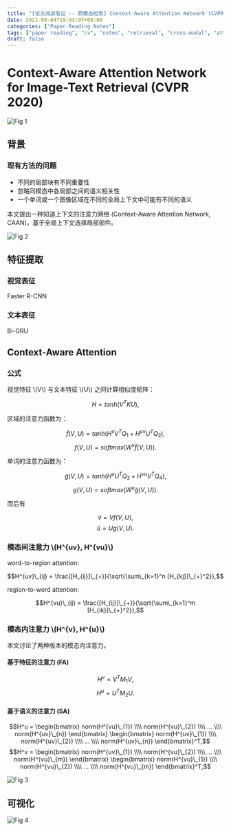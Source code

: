 ```yaml
---
title: "[论文阅读笔记 -- 跨模态检索] Context-Aware Attention Network (CVPR 2020)"
date: 2021-08-04T19:43:07+08:00
categories: ["Paper Reading Notes"]
tags: ["paper reading", "cv", "notes", "retrieval", "cross-modal", "attention"]
draft: false
---
```


# Context-Aware Attention Network for Image-Text Retrieval (CVPR 2020)

![Fig 1](/images/2021/PRN71/1.png)

## 背景

### 现有方法的问题
+ 不同的局部块有不同重要性
+ 忽略同模态中各局部之间的语义相关性
+ 一个单词或一个图像区域在不同的全局上下文中可能有不同的语义

本文提出一种知道上下文的注意力网络 (Context-Aware Attention Network, CAAN)，基于全局上下文选择局部部件。  

![Fig 2](/images/2021/PRN71/2.png)

## 特征提取

### 视觉表征

Faster R-CNN

### 文本表征

Bi-GRU  

## Context-Aware Attention

### 公式

视觉特征 \\(V\\) 与文本特征 \\(U\\) 之间计算相似度矩阵：  

$$H = tanh(V^TKU),$$  

区域的注意力函数为：  

$$\widetilde{f}(V, U) = tanh(H^vV^TQ_{1} + H^{uv}U^TQ_{2}),$$
$$f(V, U) = softmax(W^v \widetilde{f}(V, U)).$$  

单词的注意力函数为：  

$$\widetilde{g}(V, U) = tanh(H^uU^TQ_{3} + H^{vu}V^TQ_{4}),$$
$$g(V, U) = softmax(W^u \widetilde{g}(V, U)).$$  

而后有  

$$\hat{v} = Vf(V, U),$$
$$\hat{u} = Ug(V, U).$$  

### 模态间注意力 \\(H^{uv}, H^{vu}\\)

word-to-region attention:  

$$H^{uv}\_{ij} = \frac{[H_{ij}]\_{+}}{\sqrt{\sum\_{k=1}^n [H_{kj}]\_{+}^2}},$$

region-to-word attention:  

$$H^{vu}\_{ij} = \frac{[H_{ij}]\_{+}}{\sqrt{\sum\_{k=1}^m [H_{ik}]\_{+}^2}},$$

### 模态内注意力 \\(H^{v}, H^{u}\\)

本文讨论了两种版本的模态内注意力。  

#### 基于特征的注意力 (FA)

$$H^v = V^TM_{1}V,$$
$$H^u = U^TM_{2}U.$$

#### 基于语义的注意力 (SA)

$$H^u = \begin{bmatrix} norm(H^{vu}\_{1}) \\\\ norm(H^{vu}\_{2}) \\\\ ... \\\\ norm(H^{uv}\_{n}) \end{bmatrix} \begin{bmatrix} norm(H^{uv}\_{1}) \\\\ norm(H^{uv}\_{2}) \\\\ ... \\\\ norm(H^{uv}\_{n}) \end{bmatrix}^T,$$
$$H^v = \begin{bmatrix} norm(H^{uv}\_{1}) \\\\ norm(H^{vu}\_{2}) \\\\ ... \\\\ norm(H^{vu}\_{m}) \end{bmatrix} \begin{bmatrix} norm(H^{vu}\_{1}) \\\\ norm(H^{vu}\_{2}) \\\\ ... \\\\ norm(H^{vu}\_{m}) \end{bmatrix}^T,$$

![Fig 3](/images/2021/PRN71/3.png)

## 可视化

![Fig 4](/images/2021/PRN71/4.png)
